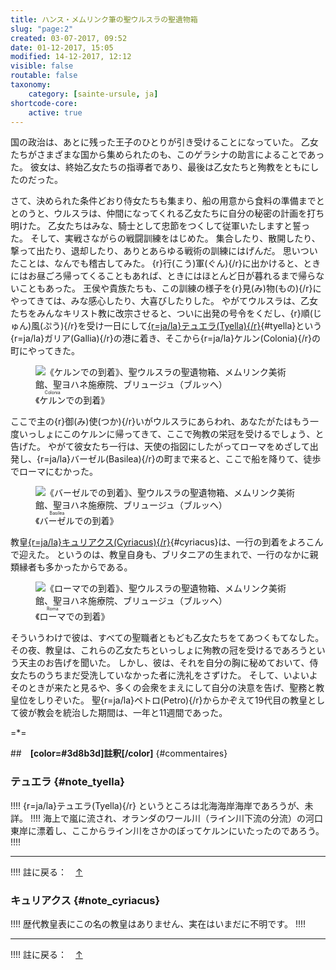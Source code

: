 ```yaml
---
title: ハンス・メムリンク筆の聖ウルスラの聖遺物箱
slug: "page:2"
created: 03-07-2017, 09:52
date: 01-12-2017, 15:05
modified: 14-12-2017, 12:12
visible: false
routable: false
taxonomy:
    category: [sainte-ursule, ja]
shortcode-core:
    active: true
---
```

国の政治は、あとに残った王子のひとりが引き受けることになっていた。
乙女たちがさまざまな国から集められたのも、このゲラシナの助言によることであった。
彼女は、終始乙女たちの指導者であり、最後は乙女たちと殉教をともにしたのだった。  

さて、決められた条件どおり侍女たちも集まり、船の用意から食料の準備までととのうと、ウルスラは、仲間になってくれる乙女たちに自分の秘密の計画を打ち明けた。
乙女たちはみな、騎士として忠節をつくして従軍いたしますと誓った。
そして、実戦さながらの戦闘訓練をはじめた。
集合したり、散開したり、撃って出たり、退却したり、ありとあらゆる戦術の訓練にはげんだ。
思いついたことは、なんでも稽古してみた。
{r}行(こう)軍(ぐん){/r}に出かけると、ときにはお昼ごろ帰ってくることもあれば、ときにはほとんど日が暮れるまで帰らないこともあった。
王侯や貴族たちも、この訓練の様子を{r}見(み)物(もの){/r}にやってきては、みな感心したり、大喜びしたりした。
やがてウルスラは、乙女たちをみんなキリスト教に改宗させると、ついに出発の号令をくだし、{r}順(じゅん)風(ぷう){/r}を受け一日にして[{r=ja/la}テュエラ(Tyella){/r}][4]{#tyella}という{r=ja/la}ガリア(Gallia){/r}の港に着き、そこから{r=ja/la}ケルン(Colonia){/r}の町にやってきた。

<figure><picture>
<source
sizes="(max-width: 767px) 98vw, (min-width: 959px) 50vw, 86vw"
srcset="
/user/sites/docs/pages/01.home/06.bruges/01.hopital-saint-jean/02.sainte-ursule/02.sainte-ursule_2/sainte-ursule3-280.webp 280w,
/user/sites/docs/pages/01.home/06.bruges/01.hopital-saint-jean/02.sainte-ursule/02.sainte-ursule_2/sainte-ursule3-380.webp 380w,
/user/sites/docs/pages/01.home/06.bruges/01.hopital-saint-jean/02.sainte-ursule/02.sainte-ursule_2/sainte-ursule3-480.webp 480w,
/user/sites/docs/pages/01.home/06.bruges/01.hopital-saint-jean/02.sainte-ursule/02.sainte-ursule_2/sainte-ursule3-640.webp 640w,
/user/sites/docs/pages/01.home/06.bruges/01.hopital-saint-jean/02.sainte-ursule/02.sainte-ursule_2/sainte-ursule3-700x1047.webp 700w,
/user/sites/docs/pages/01.home/06.bruges/01.hopital-saint-jean/02.sainte-ursule/02.sainte-ursule_2/sainte-ursule3-840.webp 840w,
/user/sites/docs/pages/01.home/06.bruges/01.hopital-saint-jean/02.sainte-ursule/02.sainte-ursule_2/sainte-ursule3-1280.webp 1280w,
/user/sites/docs/pages/01.home/06.bruges/01.hopital-saint-jean/02.sainte-ursule/02.sainte-ursule_2/sainte-ursule3-1600.webp 1600w,
/user/sites/docs/pages/01.home/06.bruges/01.hopital-saint-jean/02.sainte-ursule/02.sainte-ursule_2/sainte-ursule3-1920.webp 1920w"
type="image/webp" />
<img
src="/user/sites/docs/pages/01.home/06.bruges/01.hopital-saint-jean/02.sainte-ursule/02.sainte-ursule_2/sainte-ursule3-700x1047.jpg" title="《ケルンでの到着》、聖ウルスラの聖遺物箱、メムリンク美術館、聖ヨハネ施療院、ブリュージュ（ブルッヘ）" alt="《ケルンでの到着》、聖ウルスラの聖遺物箱、メムリンク美術館、聖ヨハネ施療院、ブリュージュ（ブルッヘ）" class="class-diane-img"
sizes="(max-width: 767px) 98vw, (min-width: 959px) 50vw, 86vw"
srcset="
/user/sites/docs/pages/01.home/06.bruges/01.hopital-saint-jean/02.sainte-ursule/02.sainte-ursule_2/sainte-ursule3-280.jpg 280w,
/user/sites/docs/pages/01.home/06.bruges/01.hopital-saint-jean/02.sainte-ursule/02.sainte-ursule_2/sainte-ursule3-380.jpg 380w,
/user/sites/docs/pages/01.home/06.bruges/01.hopital-saint-jean/02.sainte-ursule/02.sainte-ursule_2/sainte-ursule3-480.jpg 480w,
/user/sites/docs/pages/01.home/06.bruges/01.hopital-saint-jean/02.sainte-ursule/02.sainte-ursule_2/sainte-ursule3-640.jpg 640w,
/user/sites/docs/pages/01.home/06.bruges/01.hopital-saint-jean/02.sainte-ursule/02.sainte-ursule_2/sainte-ursule3-700x1047.jpg 700w,
/user/sites/docs/pages/01.home/06.bruges/01.hopital-saint-jean/02.sainte-ursule/02.sainte-ursule_2/sainte-ursule3-840.jpg 840w,
/user/sites/docs/pages/01.home/06.bruges/01.hopital-saint-jean/02.sainte-ursule/02.sainte-ursule_2/sainte-ursule3-1280.jpg 1280w,
/user/sites/docs/pages/01.home/06.bruges/01.hopital-saint-jean/02.sainte-ursule/02.sainte-ursule_2/sainte-ursule3-1600.jpg 1600w,
/user/sites/docs/pages/01.home/06.bruges/01.hopital-saint-jean/02.sainte-ursule/02.sainte-ursule_2/sainte-ursule3-1920.jpg 1920w">
</picture><figcaption>《<ruby><rb>ケルン</rb><rt>Colonia</rt></ruby>での到着》</figcaption></figure>

ここで主の{r}御(み)使(つか){/r}いがウルスラにあらわれ、あなたがたはもう一度いっしょにこのケルンに帰ってきて、ここで殉教の栄冠を受けるでしょう、と告げた。
やがて彼女たち一行は、天使の指図にしたがってローマをめざして出発し、{r=ja/la}バーゼル(Basilea){/r}の町まで来ると、ここで船を降りて、徒歩でローマにむかった。

<figure><picture>
<source
sizes="(max-width: 767px) 98vw, (min-width: 959px) 50vw, 86vw"
srcset="
/user/sites/docs/pages/01.home/06.bruges/01.hopital-saint-jean/02.sainte-ursule/02.sainte-ursule_2/sainte-ursule4-280.webp 280w,
/user/sites/docs/pages/01.home/06.bruges/01.hopital-saint-jean/02.sainte-ursule/02.sainte-ursule_2/sainte-ursule4-380.webp 380w,
/user/sites/docs/pages/01.home/06.bruges/01.hopital-saint-jean/02.sainte-ursule/02.sainte-ursule_2/sainte-ursule4-480.webp 480w,
/user/sites/docs/pages/01.home/06.bruges/01.hopital-saint-jean/02.sainte-ursule/02.sainte-ursule_2/sainte-ursule4-640.webp 640w,
/user/sites/docs/pages/01.home/06.bruges/01.hopital-saint-jean/02.sainte-ursule/02.sainte-ursule_2/sainte-ursule4-700x1063.webp 700w,
/user/sites/docs/pages/01.home/06.bruges/01.hopital-saint-jean/02.sainte-ursule/02.sainte-ursule_2/sainte-ursule4-840.webp 840w,
/user/sites/docs/pages/01.home/06.bruges/01.hopital-saint-jean/02.sainte-ursule/02.sainte-ursule_2/sainte-ursule4-1280.webp 1280w,
/user/sites/docs/pages/01.home/06.bruges/01.hopital-saint-jean/02.sainte-ursule/02.sainte-ursule_2/sainte-ursule4-1600.webp 1600w,
/user/sites/docs/pages/01.home/06.bruges/01.hopital-saint-jean/02.sainte-ursule/02.sainte-ursule_2/sainte-ursule4-1920.webp 1920w"
type="image/webp" />
<img
src="/user/sites/docs/pages/01.home/06.bruges/01.hopital-saint-jean/02.sainte-ursule/02.sainte-ursule_2/sainte-ursule4-700x1063.jpg" title="《バーゼルでの到着》、聖ウルスラの聖遺物箱、メムリンク美術館、聖ヨハネ施療院、ブリュージュ（ブルッヘ）" alt="《バーゼルでの到着》、聖ウルスラの聖遺物箱、メムリンク美術館、聖ヨハネ施療院、ブリュージュ（ブルッヘ）" class="class-diane-img"
sizes="(max-width: 767px) 98vw, (min-width: 959px) 50vw, 86vw"
srcset="
/user/sites/docs/pages/01.home/06.bruges/01.hopital-saint-jean/02.sainte-ursule/02.sainte-ursule_2/sainte-ursule4-280.jpg 280w,
/user/sites/docs/pages/01.home/06.bruges/01.hopital-saint-jean/02.sainte-ursule/02.sainte-ursule_2/sainte-ursule4-380.jpg 380w,
/user/sites/docs/pages/01.home/06.bruges/01.hopital-saint-jean/02.sainte-ursule/02.sainte-ursule_2/sainte-ursule4-480.jpg 480w,
/user/sites/docs/pages/01.home/06.bruges/01.hopital-saint-jean/02.sainte-ursule/02.sainte-ursule_2/sainte-ursule4-640.jpg 640w,
/user/sites/docs/pages/01.home/06.bruges/01.hopital-saint-jean/02.sainte-ursule/02.sainte-ursule_2/sainte-ursule4-700x1063.jpg 700w,
/user/sites/docs/pages/01.home/06.bruges/01.hopital-saint-jean/02.sainte-ursule/02.sainte-ursule_2/sainte-ursule4-840.jpg 840w,
/user/sites/docs/pages/01.home/06.bruges/01.hopital-saint-jean/02.sainte-ursule/02.sainte-ursule_2/sainte-ursule4-1280.jpg 1280w,
/user/sites/docs/pages/01.home/06.bruges/01.hopital-saint-jean/02.sainte-ursule/02.sainte-ursule_2/sainte-ursule4-1600.jpg 1600w,
/user/sites/docs/pages/01.home/06.bruges/01.hopital-saint-jean/02.sainte-ursule/02.sainte-ursule_2/sainte-ursule4-1920.jpg 1920w">
</picture><figcaption>《<ruby><rb>バーゼル</rb><rt>Basilea</rt></ruby>での到着》</figcaption></figure>

教皇[{r=ja/la}キュリアクス(Cyriacus){/r}][6]{#cyriacus}は、一行の到着をよろこんで迎えた。
というのは、教皇自身も、ブリタニアの生まれで、一行のなかに親類縁者も多かったからである。

<figure><picture>
<source
sizes="(max-width: 767px) 98vw, (min-width: 959px) 50vw, 86vw"
srcset="
/user/sites/docs/pages/01.home/06.bruges/01.hopital-saint-jean/02.sainte-ursule/02.sainte-ursule_2/sainte-ursule5-280.webp 280w,
/user/sites/docs/pages/01.home/06.bruges/01.hopital-saint-jean/02.sainte-ursule/02.sainte-ursule_2/sainte-ursule5-380.webp 380w,
/user/sites/docs/pages/01.home/06.bruges/01.hopital-saint-jean/02.sainte-ursule/02.sainte-ursule_2/sainte-ursule5-480.webp 480w,
/user/sites/docs/pages/01.home/06.bruges/01.hopital-saint-jean/02.sainte-ursule/02.sainte-ursule_2/sainte-ursule5-640.webp 640w,
/user/sites/docs/pages/01.home/06.bruges/01.hopital-saint-jean/02.sainte-ursule/02.sainte-ursule_2/sainte-ursule5-700x1056.webp 700w,
/user/sites/docs/pages/01.home/06.bruges/01.hopital-saint-jean/02.sainte-ursule/02.sainte-ursule_2/sainte-ursule5-840.webp 840w,
/user/sites/docs/pages/01.home/06.bruges/01.hopital-saint-jean/02.sainte-ursule/02.sainte-ursule_2/sainte-ursule5-1280.webp 1280w,
/user/sites/docs/pages/01.home/06.bruges/01.hopital-saint-jean/02.sainte-ursule/02.sainte-ursule_2/sainte-ursule5-1600.webp 1600w,
/user/sites/docs/pages/01.home/06.bruges/01.hopital-saint-jean/02.sainte-ursule/02.sainte-ursule_2/sainte-ursule5-1920.webp 1920w"
type="image/webp" />
<img
src="/user/sites/docs/pages/01.home/06.bruges/01.hopital-saint-jean/02.sainte-ursule/02.sainte-ursule_2/sainte-ursule5-700x1056.jpg" title="《ローマでの到着》、聖ウルスラの聖遺物箱、メムリンク美術館、聖ヨハネ施療院、ブリュージュ（ブルッヘ）" alt="《ローマでの到着》、聖ウルスラの聖遺物箱、メムリンク美術館、聖ヨハネ施療院、ブリュージュ（ブルッヘ）" class="class-diane-img"
sizes="(max-width: 767px) 98vw, (min-width: 959px) 50vw, 86vw"
srcset="
/user/sites/docs/pages/01.home/06.bruges/01.hopital-saint-jean/02.sainte-ursule/02.sainte-ursule_2/sainte-ursule5-280.jpg 280w,
/user/sites/docs/pages/01.home/06.bruges/01.hopital-saint-jean/02.sainte-ursule/02.sainte-ursule_2/sainte-ursule5-380.jpg 380w,
/user/sites/docs/pages/01.home/06.bruges/01.hopital-saint-jean/02.sainte-ursule/02.sainte-ursule_2/sainte-ursule5-480.jpg 480w,
/user/sites/docs/pages/01.home/06.bruges/01.hopital-saint-jean/02.sainte-ursule/02.sainte-ursule_2/sainte-ursule5-640.jpg 640w,
/user/sites/docs/pages/01.home/06.bruges/01.hopital-saint-jean/02.sainte-ursule/02.sainte-ursule_2/sainte-ursule5-700x1056.jpg 700w,
/user/sites/docs/pages/01.home/06.bruges/01.hopital-saint-jean/02.sainte-ursule/02.sainte-ursule_2/sainte-ursule5-840.jpg 840w,
/user/sites/docs/pages/01.home/06.bruges/01.hopital-saint-jean/02.sainte-ursule/02.sainte-ursule_2/sainte-ursule5-1280.jpg 1280w,
/user/sites/docs/pages/01.home/06.bruges/01.hopital-saint-jean/02.sainte-ursule/02.sainte-ursule_2/sainte-ursule5-1600.jpg 1600w,
/user/sites/docs/pages/01.home/06.bruges/01.hopital-saint-jean/02.sainte-ursule/02.sainte-ursule_2/sainte-ursule5-1920.jpg 1920w">
</picture><figcaption>《<ruby><rb>ローマ</rb><rt>Roma</rt></ruby>での到着》</figcaption></figure>

そういうわけで彼は、すべての聖職者ともども乙女たちをてあつくもてなした。
その夜、教皇は、これらの乙女たちといっしょに殉教の冠を受けるであろうという天主のお告げを聞いた。
しかし、彼は、それを自分の胸に秘めておいて、侍女たちのうちまだ受洗していなかった者に洗礼をさずけた。
そして、いよいよそのときが来たと見るや、多くの会衆をまえにして自分の決意を告げ、聖務と教皇位をしりぞいた。
聖{r=ja/la}ペトロ(Petro){/r}からかぞえて19代目の教皇として彼が教会を統治した期間は、一年と11週間であった。

=*=

##　**[color=#3d8b3d]註釈[/color]** {#commentaires}

### テュエラ {#note_tyella}

!!!! {r=ja/la}テュエラ(Tyella){/r} というところは北海海岸海岸であろうが、未詳。
!!!! 海上で嵐に流され、オランダのワール川（ライン川下流の分流）の河口東岸に漂着し、ここからライン川をさかのぼってケルンにいたったのであろう。
!!!! <hr>
!!!! 註に戻る：　[↑][5]

### キュリアクス {#note_cyriacus}

!!!! 歴代教皇表にこの名の教皇はありません、実在はいまだに不明です。
!!!! <hr>
!!!! 註に戻る：　[↑][7]

[4]: ./#note_tyella "テュエラ"
[5]: ./#tyella "テュエラ"
[6]: ./#note_cyriacus "キュリアクス"
[7]: ./#cyriacus "キュリアクス"